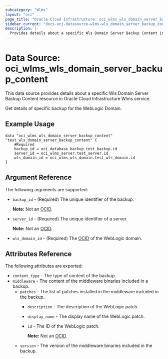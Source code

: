 ```yaml
---
subcategory: "Wlms"
layout: "oci"
page_title: "Oracle Cloud Infrastructure: oci_wlms_wls_domain_server_backup_content"
sidebar_current: "docs-oci-datasource-wlms-wls_domain_server_backup_content"
description: |-
  Provides details about a specific Wls Domain Server Backup Content in Oracle Cloud Infrastructure Wlms service
---
```


# Data Source: oci_wlms_wls_domain_server_backup_content
This data source provides details about a specific Wls Domain Server Backup Content resource in Oracle Cloud Infrastructure Wlms service.

Get details of specific backup for the WebLogic Domain.


## Example Usage

```hcl
data "oci_wlms_wls_domain_server_backup_content" "test_wls_domain_server_backup_content" {
	#Required
	backup_id = oci_database_backup.test_backup.id
	server_id = oci_wlms_server.test_server.id
	wls_domain_id = oci_wlms_wls_domain.test_wls_domain.id
}
```

## Argument Reference

The following arguments are supported:

* `backup_id` - (Required) The unique identifier of the backup.

	**Note:** Not an [OCID](https://docs.cloud.oracle.com/iaas/Content/General/Concepts/identifiers.htm). 
* `server_id` - (Required) The unique identifier of a server.

	**Note:** Not an [OCID](https://docs.cloud.oracle.com/iaas/Content/General/Concepts/identifiers.htm). 
* `wls_domain_id` - (Required) The [OCID](https://docs.cloud.oracle.com/iaas/Content/General/Concepts/identifiers.htm) of the WebLogic domain.


## Attributes Reference

The following attributes are exported:

* `content_type` - The type of content of the backup.
* `middleware` - The content of the middleware binaries included in a backup. 
	* `patches` - The list of patches installed in the middleware included in the backup.
		* `description` - The description of the WebLogic patch.
		* `display_name` - The display name of the WebLogic patch.
		* `id` - The ID of the WebLogic patch.

			**Note:** Not an [OCID](https://docs.cloud.oracle.com/iaas/Content/General/Concepts/identifiers.htm). 
	* `version` - The version of the middleware binaries included in the backup.

